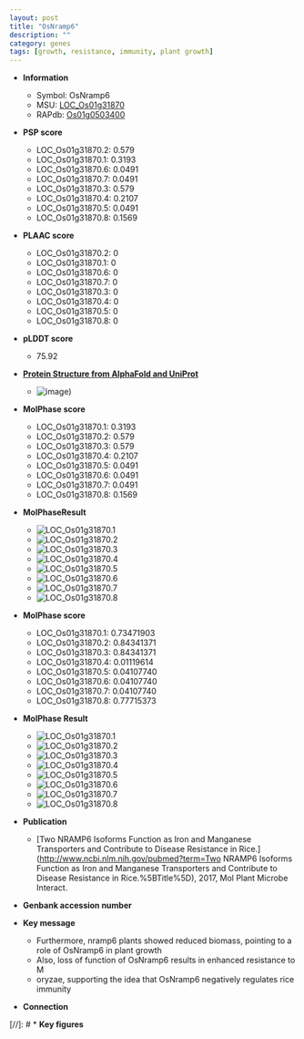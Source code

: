 ```yaml
---
layout: post
title: "OsNramp6"
description: ""
category: genes
tags: [growth, resistance, immunity, plant growth]
---
```


* **Information**  
    + Symbol: OsNramp6  
    + MSU: [LOC_Os01g31870](http://rice.plantbiology.msu.edu/cgi-bin/ORF_infopage.cgi?orf=LOC_Os01g31870)  
    + RAPdb: [Os01g0503400](http://rapdb.dna.affrc.go.jp/viewer/gbrowse_details/irgsp1?name=Os01g0503400)  

* **PSP score**  
    + LOC_Os01g31870.2: 0.579 
    + LOC_Os01g31870.1: 0.3193 
    + LOC_Os01g31870.6: 0.0491 
    + LOC_Os01g31870.7: 0.0491 
    + LOC_Os01g31870.3: 0.579 
    + LOC_Os01g31870.4: 0.2107 
    + LOC_Os01g31870.5: 0.0491 
    + LOC_Os01g31870.8: 0.1569 

* **PLAAC score**  
    + LOC_Os01g31870.2: 0 
    + LOC_Os01g31870.1: 0 
    + LOC_Os01g31870.6: 0 
    + LOC_Os01g31870.7: 0 
    + LOC_Os01g31870.3: 0 
    + LOC_Os01g31870.4: 0 
    + LOC_Os01g31870.5: 0 
    + LOC_Os01g31870.8: 0 

* **pLDDT score**
    + 75.92

* **[Protein Structure from AlphaFold and UniProt](https://www.uniprot.org/uniprotkb/Q5QN13/entry#structure)**
    + ![image](https://ricepsp.github.io/images/Q5/AF-Q5QN13-F1.png))

* **MolPhase score**
    + LOC_Os01g31870.1: 0.3193
    + LOC_Os01g31870.2: 0.579
    + LOC_Os01g31870.3: 0.579
    + LOC_Os01g31870.4: 0.2107
    + LOC_Os01g31870.5: 0.0491
    + LOC_Os01g31870.6: 0.0491
    + LOC_Os01g31870.7: 0.0491
    + LOC_Os01g31870.8: 0.1569

* **MolPhaseResult**
    + ![LOC_Os01g31870.1](https://ricepsp.github.io/pictures/LOC_Os01g/LOC_Os01g31870.1.png)
    + ![LOC_Os01g31870.2](https://ricepsp.github.io/pictures/LOC_Os01g/LOC_Os01g31870.2.png)
    + ![LOC_Os01g31870.3](https://ricepsp.github.io/pictures/LOC_Os01g/LOC_Os01g31870.3.png)
    + ![LOC_Os01g31870.4](https://ricepsp.github.io/pictures/LOC_Os01g/LOC_Os01g31870.4.png)
    + ![LOC_Os01g31870.5](https://ricepsp.github.io/pictures/LOC_Os01g/LOC_Os01g31870.5.png)
    + ![LOC_Os01g31870.6](https://ricepsp.github.io/pictures/LOC_Os01g/LOC_Os01g31870.6.png)
    + ![LOC_Os01g31870.7](https://ricepsp.github.io/pictures/LOC_Os01g/LOC_Os01g31870.7.png)
    + ![LOC_Os01g31870.8](https://ricepsp.github.io/pictures/LOC_Os01g/LOC_Os01g31870.8.png)

* **MolPhase score**
    + LOC_Os01g31870.1: 0.73471903
    + LOC_Os01g31870.2: 0.84341371
    + LOC_Os01g31870.3: 0.84341371
    + LOC_Os01g31870.4: 0.01119614
    + LOC_Os01g31870.5: 0.04107740
    + LOC_Os01g31870.6: 0.04107740
    + LOC_Os01g31870.7: 0.04107740
    + LOC_Os01g31870.8: 0.77715373

* **MolPhase Result**
    + ![LOC_Os01g31870.1](https://304243504.github.io/Pictures/LOC_Os01g/LOC_Os01g31870.1.png)
    + ![LOC_Os01g31870.2](https://304243504.github.io/Pictures/LOC_Os01g/LOC_Os01g31870.2.png)
    + ![LOC_Os01g31870.3](https://304243504.github.io/Pictures/LOC_Os01g/LOC_Os01g31870.3.png)
    + ![LOC_Os01g31870.4](https://304243504.github.io/Pictures/LOC_Os01g/LOC_Os01g31870.4.png)
    + ![LOC_Os01g31870.5](https://304243504.github.io/Pictures/LOC_Os01g/LOC_Os01g31870.5.png)
    + ![LOC_Os01g31870.6](https://304243504.github.io/Pictures/LOC_Os01g/LOC_Os01g31870.6.png)
    + ![LOC_Os01g31870.7](https://304243504.github.io/Pictures/LOC_Os01g/LOC_Os01g31870.7.png)
    + ![LOC_Os01g31870.8](https://304243504.github.io/Pictures/LOC_Os01g/LOC_Os01g31870.8.png)

* **Publication**  
    + [Two NRAMP6 Isoforms Function as Iron and Manganese Transporters and Contribute to Disease Resistance in Rice.](http://www.ncbi.nlm.nih.gov/pubmed?term=Two NRAMP6 Isoforms Function as Iron and Manganese Transporters and Contribute to Disease Resistance in Rice.%5BTitle%5D), 2017, Mol Plant Microbe Interact.

* **Genbank accession number**  

* **Key message**  
    + Furthermore, nramp6 plants showed reduced biomass, pointing to a role of OsNramp6 in plant growth
    + Also, loss of function of OsNramp6 results in enhanced resistance to M
    + oryzae, supporting the idea that OsNramp6 negatively regulates rice immunity

* **Connection**  

[//]: # * **Key figures**  


